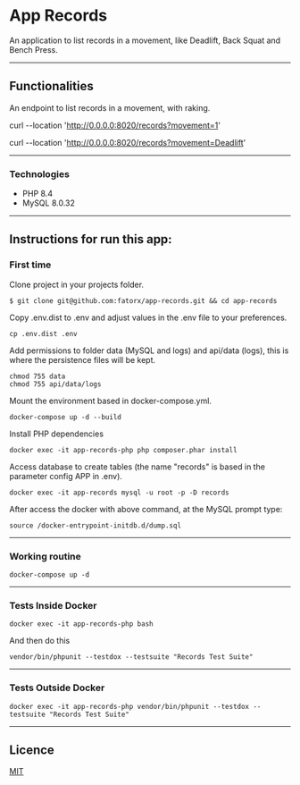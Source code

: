 # App Records

An application to list records in a movement, like Deadlift, Back Squat and Bench Press.

------

## Functionalities

An endpoint to list records in a movement, with raking.

curl --location 'http://0.0.0.0:8020/records?movement=1'

curl --location 'http://0.0.0.0:8020/records?movement=Deadlift'

------

### Technologies
- PHP 8.4
- MySQL 8.0.32

------

## Instructions for run this app:

### First time

Clone project in your projects folder.
```shell script
$ git clone git@github.com:fatorx/app-records.git && cd app-records
```
Copy .env.dist to .env and adjust values in the .env file to your preferences.
```shell script
cp .env.dist .env 
```

Add permissions to folder data (MySQL and logs) and api/data (logs), this is where the persistence files will be kept.
```shell script
chmod 755 data
chmod 755 api/data/logs
```

Mount the environment based in docker-compose.yml.
```shell script
docker-compose up -d --build
```

Install PHP dependencies
```shell script
docker exec -it app-records-php php composer.phar install
```

Access database to create tables (the name "records" is based in the parameter config APP in .env).
```shell script
docker exec -it app-records mysql -u root -p -D records
```
After access the docker with above command, at the MySQL prompt type:  
```shell script
source /docker-entrypoint-initdb.d/dump.sql
```

------
### Working routine 
```shell script
docker-compose up -d
```
------

### Tests Inside Docker 
```shell script
docker exec -it app-records-php bash
```
And then do this
```shell script
vendor/bin/phpunit --testdox --testsuite "Records Test Suite"
```

------
### Tests Outside Docker
```shell script
docker exec -it app-records-php vendor/bin/phpunit --testdox --testsuite "Records Test Suite"
```

------
## Licence

[MIT](https://github.com/fatorx/app-records/blob/main/LICENSE.md)


